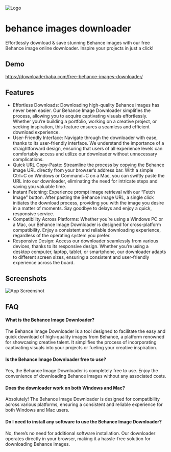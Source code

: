 
![Logo](https://downloaderbaba.com/wp-content/uploads/2023/11/logo-150.png)


# behance images downloader

Effortlessly download & save stunning Behance images with our free Behance image online downloader. Inspire your projects in just a click!

## Demo

https://downloaderbaba.com/free-behance-images-downloader/


## Features

- Effortless Downloads: Downloading high-quality Behance images has never been easier. Our Behance Image Downloader simplifies the process, allowing you to acquire captivating visuals effortlessly. Whether you’re building a portfolio, working on a creative project, or seeking inspiration, this feature ensures a seamless and efficient download experience.
- User-Friendly Interface: Navigate through the downloader with ease, thanks to its user-friendly interface. We understand the importance of a straightforward design, ensuring that users of all experience levels can comfortably access and utilize our downloader without unnecessary complications.
- Quick URL Copy-Paste: Streamline the process by copying the Behance image URL directly from your browser’s address bar. With a simple Ctrl+C on Windows or Command+C on a Mac, you can swiftly paste the URL into our downloader, eliminating the need for intricate steps and saving you valuable time.
- Instant Fetching: Experience prompt image retrieval with our “Fetch Image” button. After pasting the Behance image URL, a single click initiates the download process, providing you with the image you desire in a matter of moments. Say goodbye to delays and enjoy a quick, responsive service.
- Compatibility Across Platforms: Whether you’re using a Windows PC or a Mac, our Behance Image Downloader is designed for cross-platform compatibility. Enjoy a consistent and reliable downloading experience, regardless of the operating system you prefer.
- Responsive Design: Access our downloader seamlessly from various devices, thanks to its responsive design. Whether you’re using a desktop computer, laptop, tablet, or smartphone, our downloader adapts to different screen sizes, ensuring a consistent and user-friendly experience across the board.
## Screenshots

![App Screenshot](https://i.ibb.co/8Y9smtf/behance-images-downloader.png)


## FAQ

####  What is the Behance Image Downloader? 

The Behance Image Downloader is a tool designed to facilitate the easy and quick download of high-quality images from Behance, a platform renowned for showcasing creative talent. It simplifies the process of incorporating captivating visuals into your projects or fueling your creative inspiration.

####   Is the Behance Image Downloader free to use? 

Yes, the Behance Image Downloader is completely free to use. Enjoy the convenience of downloading Behance images without any associated costs.

####   Does the downloader work on both Windows and Mac?

Absolutely! The Behance Image Downloader is designed for compatibility across various platforms, ensuring a consistent and reliable experience for both Windows and Mac users.

#### Do I need to install any software to use the Behance Image Downloader?

No, there’s no need for additional software installation. Our downloader operates directly in your browser, making it a hassle-free solution for downloading Behance images.
